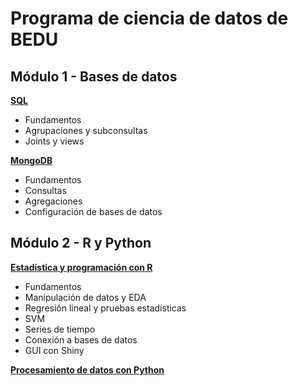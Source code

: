 # Programa de ciencia de datos de BEDU

## Módulo 1 - Bases de datos
[**SQL**](https://github.com/beduExpert/A1-Introduccion-a-Bases-de-Datos-Santander)
- Fundamentos
- Agrupaciones y subconsultas
- Joints y views

[**MongoDB**](https://github.com/beduExpert/A1-Introduccion-a-Bases-de-Datos-Santander)
- Fundamentos 
- Consultas
- Agregaciones
- Configuración de bases de datos

## Módulo 2 - R y Python
[**Estadística y programación con R**](https://github.com/beduExpert/Programacion-con-R-Santander)
- Fundamentos
- Manipulación de datos y EDA
- Regresión lineal y pruebas estadísticas
- SVM
- Series de tiempo
- Conexión a bases de datos 
- GUI con Shiny


[**Procesamiento de datos con Python**](https://github.com/beduExpert/Procesamiento-de-Datos-con-Python-Santander)

